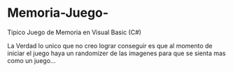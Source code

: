# Memoria-Juego-
Tipico Juego de Memoria en Visual Basic (C#)

La Verdad lo unico que no creo lograr conseguir es que al momento de iniciar el juego haya un randomizer de las imagenes para que se sienta mas como un juego...
